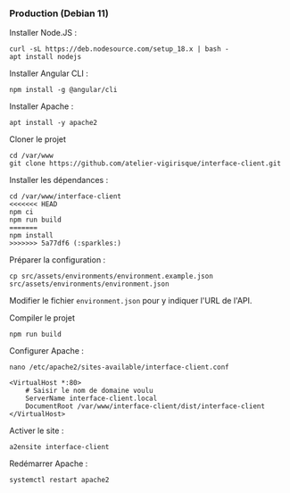 ### Production (Debian 11)

Installer Node.JS :
```
curl -sL https://deb.nodesource.com/setup_18.x | bash -
apt install nodejs
```

Installer Angular CLI :
```
npm install -g @angular/cli
```

Installer Apache :
```
apt install -y apache2
```

Cloner le projet
```
cd /var/www
git clone https://github.com/atelier-vigirisque/interface-client.git
```

Installer les dépendances :
```
cd /var/www/interface-client
<<<<<<< HEAD
npm ci
npm run build
=======
npm install
>>>>>>> 5a77df6 (:sparkles:)
```

Préparer la configuration :
```
cp src/assets/environments/environment.example.json src/assets/environments/environment.json
```

Modifier le fichier `environment.json` pour y indiquer l'URL de l'API.

Compiler le projet
```
npm run build
```

Configurer Apache :
```
nano /etc/apache2/sites-available/interface-client.conf
```

```
<VirtualHost *:80>
    # Saisir le nom de domaine voulu
    ServerName interface-client.local
    DocumentRoot /var/www/interface-client/dist/interface-client
</VirtualHost>
```

Activer le site :
```
a2ensite interface-client
```

Redémarrer Apache :
```
systemctl restart apache2
```
